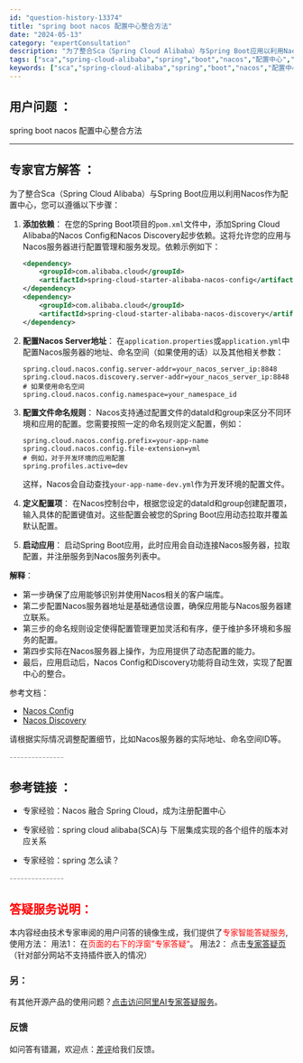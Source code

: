 ```yaml
---
id: "question-history-13374"
title: "spring boot nacos 配置中心整合方法"
date: "2024-05-13"
category: "expertConsultation"
description: "为了整合Sca（Spring Cloud Alibaba）与Spring Boot应用以利用Nacos作为配置中心，您可以遵循以下步骤：1. **添加依赖**：   在您的Spring Boot项目的`pom.xml`文件中，添加Spring Cloud Alibaba的Nacos Config和N"
tags: ["sca","spring-cloud-alibaba","spring","boot","nacos","配置中心","整合"]
keywords: ["sca","spring-cloud-alibaba","spring","boot","nacos","配置中心","整合"]
---
```


## 用户问题 ： 
 spring boot nacos 配置中心整合方法  

---------------
## 专家官方解答 ：

为了整合Sca（Spring Cloud Alibaba）与Spring Boot应用以利用Nacos作为配置中心，您可以遵循以下步骤：

1. **添加依赖**：
   在您的Spring Boot项目的`pom.xml`文件中，添加Spring Cloud Alibaba的Nacos Config和Nacos Discovery起步依赖。这将允许您的应用与Nacos服务器进行配置管理和服务发现。依赖示例如下：
   ```xml
   <dependency>
       <groupId>com.alibaba.cloud</groupId>
       <artifactId>spring-cloud-starter-alibaba-nacos-config</artifactId>
   </dependency>
   <dependency>
       <groupId>com.alibaba.cloud</groupId>
       <artifactId>spring-cloud-starter-alibaba-nacos-discovery</artifactId>
   </dependency>
   ```
   
2. **配置Nacos Server地址**：
   在`application.properties`或`application.yml`中配置Nacos服务器的地址、命名空间（如果使用的话）以及其他相关参数：
   ```properties
   spring.cloud.nacos.config.server-addr=your_nacos_server_ip:8848
   spring.cloud.nacos.discovery.server-addr=your_nacos_server_ip:8848
   # 如果使用命名空间
   spring.cloud.nacos.config.namespace=your_namespace_id
   ```

3. **配置文件命名规则**：
   Nacos支持通过配置文件的dataId和group来区分不同环境和应用的配置。您需要按照一定的命名规则定义配置，例如：
   ```properties
   spring.cloud.nacos.config.prefix=your-app-name
   spring.cloud.nacos.config.file-extension=yml
   # 例如，对于开发环境的应用配置
   spring.profiles.active=dev
   ```
   这样，Nacos会自动查找`your-app-name-dev.yml`作为开发环境的配置文件。

4. **定义配置项**：
   在Nacos控制台中，根据您设定的dataId和group创建配置项，输入具体的配置键值对。这些配置会被您的Spring Boot应用动态拉取并覆盖默认配置。

5. **启动应用**：
   启动Spring Boot应用，此时应用会自动连接Nacos服务器，拉取配置，并注册服务到Nacos服务列表中。

**解释**：
- 第一步确保了应用能够识别并使用Nacos相关的客户端库。
- 第二步配置Nacos服务器地址是基础通信设置，确保应用能与Nacos服务器建立联系。
- 第三步的命名规则设定使得配置管理更加灵活和有序，便于维护多环境和多服务的配置。
- 第四步实际在Nacos服务器上操作，为应用提供了动态配置的能力。
- 最后，应用启动后，Nacos Config和Discovery功能将自动生效，实现了配置中心的整合。

参考文档：
- [Nacos Config](https://github.com/spring-cloud-incubator/spring-cloud-alibaba/wiki/Nacos-config)
- [Nacos Discovery](https://github.com/spring-cloud-incubator/spring-cloud-alibaba/wiki/Nacos-discovery)

请根据实际情况调整配置细节，比如Nacos服务器的实际地址、命名空间ID等。


<font color="#949494">---------------</font> 


## 参考链接 ：

* 专家经验：Nacos 融合 Spring Cloud，成为注册配置中心 
 
 * 专家经验：spring cloud alibaba(SCA)与 下层集成实现的各个组件的版本对应关系 
 
 * 专家经验：spring 怎么读？ 


 <font color="#949494">---------------</font> 
 


## <font color="#FF0000">答疑服务说明：</font> 

本内容经由技术专家审阅的用户问答的镜像生成，我们提供了<font color="#FF0000">专家智能答疑服务</font>,使用方法：
用法1： 在<font color="#FF0000">页面的右下的浮窗”专家答疑“</font>。
用法2： 点击[专家答疑页](https://answer.opensource.alibaba.com/docs/intro)（针对部分网站不支持插件嵌入的情况）
### 另：


有其他开源产品的使用问题？[点击访问阿里AI专家答疑服务](https://answer.opensource.alibaba.com/docs/intro)。
### 反馈
如问答有错漏，欢迎点：[差评](https://ai.nacos.io/user/feedbackByEnhancerGradePOJOID?enhancerGradePOJOId=13380)给我们反馈。
